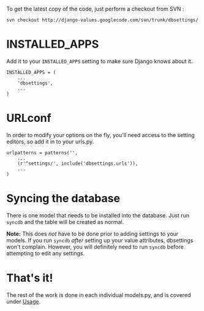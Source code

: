 To get the latest copy of the code, just perform a checkout from SVN :

```
svn checkout http://django-values.googlecode.com/svn/trunk/dbsettings/
```

# INSTALLED\_APPS #

Add it to your `INSTALLED_APPS` setting to make sure Django knows about it.

```
INSTALLED_APPS = (
    ...
    'dbsettings',
    ...
)
```

# URLconf #

In order to modify your options on the fly, you'll need access to the setting editors, so add it in to your urls.py.

```
urlpatterns = patterns('',
    ...
    (r'^settings/', include('dbsettings.urls')),
    ...
)
```

# Syncing the database #

There is one model that needs to be installed into the database. Just run `syncdb` and the table will be created as normal.

**Note:** This does _not_ have to be done prior to adding settings to your models. If you run `syncdb` _after_ setting up your value attributes, dbsettings won't complain. However, you will definitely need to run `syncdb` before attempting to edit any settings.

# That's it! #

The rest of the work is done in each individual models.py, and is covered under [Usage](Usage.md).